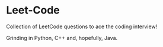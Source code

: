 # Leet-Code
Collection of LeetCode questions to ace the coding interview!

Grinding in Python, C++ and, hopefully, Java.
